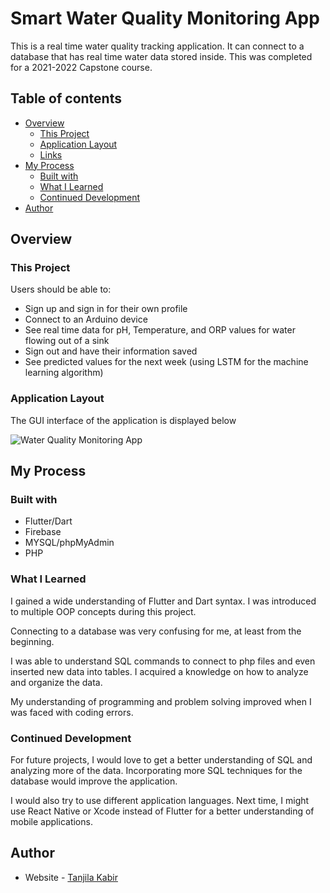 # Smart Water Quality Monitoring App

This is a real time water quality tracking application. It can connect to a database that has real time water data stored inside. This was completed for a 2021-2022 Capstone course.

## Table of contents

- [Overview](#overview)
  - [This Project](#this-project)
  - [Application Layout](#application-layout)
  - [Links](#links)
- [My Process](#my-process)
  - [Built with](#built-with)
  - [What I Learned](#what-i-learned)
  - [Continued Development](#continued-development)
- [Author](#author)


## Overview

### This Project

Users should be able to:

- Sign up and sign in for their own profile
- Connect to an Arduino device
- See real time data for pH, Temperature, and ORP values for water flowing out of a sink
- Sign out and have their information saved
- See predicted values for the next week (using LSTM for the machine learning algorithm)

### Application Layout

The GUI interface of the application is displayed below <br/>

![Water Quality Monitoring App](https://user-images.githubusercontent.com/70307218/167204247-c89202ca-aff7-493f-bc90-0659831f56ec.png) <br/>

## My Process

### Built with

- Flutter/Dart
- Firebase
- MYSQL/phpMyAdmin
- PHP

### What I Learned

I gained a wide understanding of Flutter and Dart syntax. I was introduced to multiple OOP concepts during this project. <br/> 

Connecting to a database was very confusing for me, at least from the beginning. <br/>

I was able to understand SQL commands to connect to php files and even inserted new data into tables. I acquired a knowledge on how to analyze and organize the data.  <br/>

My understanding of programming and problem solving improved when I was faced with coding errors. 

### Continued Development

For future projects, I would love to get a better understanding of SQL and analyzing more of the data. Incorporating more SQL techniques for the database would improve the application. <br/>

I would also try to use different application languages. Next time, I might use React Native or Xcode instead of Flutter for a better understanding of mobile applications. 

## Author

- Website - [Tanjila Kabir](https://tanjilak.github.io)



